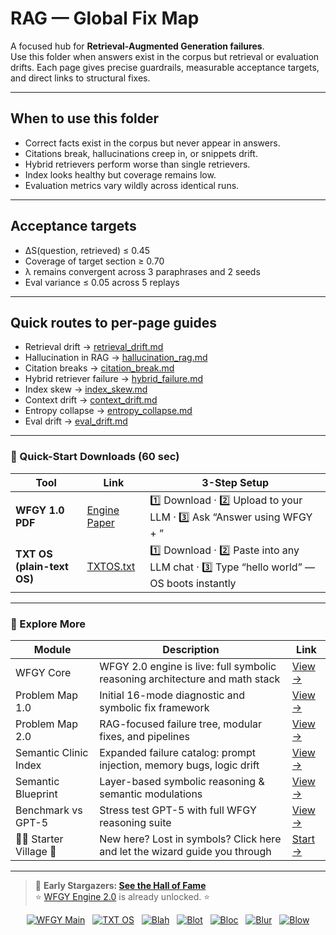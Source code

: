 # RAG — Global Fix Map

A focused hub for **Retrieval-Augmented Generation failures**.  
Use this folder when answers exist in the corpus but retrieval or evaluation drifts. Each page gives precise guardrails, measurable acceptance targets, and direct links to structural fixes.

---

## When to use this folder
- Correct facts exist in the corpus but never appear in answers.  
- Citations break, hallucinations creep in, or snippets drift.  
- Hybrid retrievers perform worse than single retrievers.  
- Index looks healthy but coverage remains low.  
- Evaluation metrics vary wildly across identical runs.  

---

## Acceptance targets
- ΔS(question, retrieved) ≤ 0.45  
- Coverage of target section ≥ 0.70  
- λ remains convergent across 3 paraphrases and 2 seeds  
- Eval variance ≤ 0.05 across 5 replays  

---

## Quick routes to per-page guides

- Retrieval drift → [retrieval_drift.md](https://github.com/onestardao/WFGY/blob/main/ProblemMap/GlobalFixMap/RAG/retrieval_drift.md)  
- Hallucination in RAG → [hallucination_rag.md](https://github.com/onestardao/WFGY/blob/main/ProblemMap/GlobalFixMap/RAG/hallucination_rag.md)  
- Citation breaks → [citation_break.md](https://github.com/onestardao/WFGY/blob/main/ProblemMap/GlobalFixMap/RAG/citation_break.md)  
- Hybrid retriever failure → [hybrid_failure.md](https://github.com/onestardao/WFGY/blob/main/ProblemMap/GlobalFixMap/RAG/hybrid_failure.md)  
- Index skew → [index_skew.md](https://github.com/onestardao/WFGY/blob/main/ProblemMap/GlobalFixMap/RAG/index_skew.md)  
- Context drift → [context_drift.md](https://github.com/onestardao/WFGY/blob/main/ProblemMap/GlobalFixMap/RAG/context_drift.md)  
- Entropy collapse → [entropy_collapse.md](https://github.com/onestardao/WFGY/blob/main/ProblemMap/GlobalFixMap/RAG/entropy_collapse.md)  
- Eval drift → [eval_drift.md](https://github.com/onestardao/WFGY/blob/main/ProblemMap/GlobalFixMap/RAG/eval_drift.md)  

---

### 🔗 Quick-Start Downloads (60 sec)

| Tool | Link | 3-Step Setup |
|------|------|--------------|
| **WFGY 1.0 PDF** | [Engine Paper](https://github.com/onestardao/WFGY/blob/main/I_am_not_lizardman/WFGY_All_Principles_Return_to_One_v1.0_PSBigBig_Public.pdf) | 1️⃣ Download · 2️⃣ Upload to your LLM · 3️⃣ Ask “Answer using WFGY + <your question>” |
| **TXT OS (plain-text OS)** | [TXTOS.txt](https://github.com/onestardao/WFGY/blob/main/OS/TXTOS.txt) | 1️⃣ Download · 2️⃣ Paste into any LLM chat · 3️⃣ Type “hello world” — OS boots instantly |

---

### 🧭 Explore More

| Module                | Description                                              | Link     |
|-----------------------|----------------------------------------------------------|----------|
| WFGY Core             | WFGY 2.0 engine is live: full symbolic reasoning architecture and math stack | [View →](https://github.com/onestardao/WFGY/tree/main/core/README.md) |
| Problem Map 1.0       | Initial 16-mode diagnostic and symbolic fix framework    | [View →](https://github.com/onestardao/WFGY/tree/main/ProblemMap/README.md) |
| Problem Map 2.0       | RAG-focused failure tree, modular fixes, and pipelines   | [View →](https://github.com/onestardao/WFGY/blob/main/ProblemMap/rag-architecture-and-recovery.md) |
| Semantic Clinic Index | Expanded failure catalog: prompt injection, memory bugs, logic drift | [View →](https://github.com/onestardao/WFGY/blob/main/ProblemMap/SemanticClinicIndex.md) |
| Semantic Blueprint    | Layer-based symbolic reasoning & semantic modulations   | [View →](https://github.com/onestardao/WFGY/tree/main/SemanticBlueprint/README.md) |
| Benchmark vs GPT-5    | Stress test GPT-5 with full WFGY reasoning suite         | [View →](https://github.com/onestardao/WFGY/tree/main/benchmarks/benchmark-vs-gpt5/README.md) |
| 🧙‍♂️ Starter Village 🏡 | New here? Lost in symbols? Click here and let the wizard guide you through | [Start →](https://github.com/onestardao/WFGY/blob/main/StarterVillage/README.md) |

---

> 👑 **Early Stargazers: [See the Hall of Fame](https://github.com/onestardao/WFGY/tree/main/stargazers)**  
> ⭐ [WFGY Engine 2.0](https://github.com/onestardao/WFGY/blob/main/core/README.md) is already unlocked. ⭐  

<div align="center">

[![WFGY Main](https://img.shields.io/badge/WFGY-Main-red?style=flat-square)](https://github.com/onestardao/WFGY)
&nbsp;
[![TXT OS](https://img.shields.io/badge/TXT%20OS-Reasoning%20OS-orange?style=flat-square)](https://github.com/onestardao/WFGY/tree/main/OS)
&nbsp;
[![Blah](https://img.shields.io/badge/Blah-Semantic%20Embed-yellow?style=flat-square)](https://github.com/onestardao/WFGY/tree/main/OS/BlahBlahBlah)
&nbsp;
[![Blot](https://img.shields.io/badge/Blot-Persona%20Core-green?style=flat-square)](https://github.com/onestardao/WFGY/tree/main/OS/BlotBlotBlot)
&nbsp;
[![Bloc](https://img.shields.io/badge/Bloc-Reasoning%20Compiler-blue?style=flat-square)](https://github.com/onestardao/WFGY/tree/main/OS/BlocBlocBloc)
&nbsp;
[![Blur](https://img.shields.io/badge/Blur-Text2Image%20Engine-navy?style=flat-square)](https://github.com/onestardao/WFGY/tree/main/OS/BlurBlurBlur)
&nbsp;
[![Blow](https://img.shields.io/badge/Blow-Game%20Logic-purple?style=flat-square)](https://github.com/onestardao/WFGY/tree/main/OS/BlowBlowBlow)

</div>
